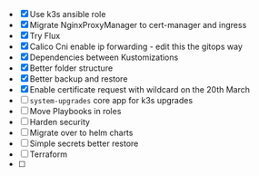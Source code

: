 - [x] Use k3s ansible role
- [x] Migrate NginxProxyManager to cert-manager and ingress
- [x] Try Flux
- [x] Calico Cni enable ip forwarding - edit this the gitops way
- [x] Dependencies between Kustomizations
- [x] Better folder structure
- [x] Better backup and restore 
- [x] Enable certificate request with wildcard on the 20th March
- [ ] `system-upgrades` core app for k3s upgrades
- [ ] Move Playbooks in roles
- [ ] Harden security
- [ ] Migrate over to helm charts
- [ ] Simple secrets better restore 
- [ ] Terraform
- [ ] 
